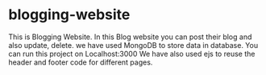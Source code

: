 # blogging-website
This is Blogging Website. In this Blog website you can post their blog and also update, delete.
we have used MongoDB to store data in database.
You can run this project on Localhost:3000
We have also used ejs to reuse the header and footer code for different pages.
